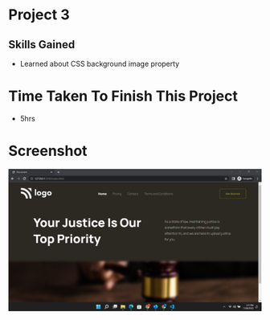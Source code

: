 # Project 3
## Skills Gained
- Learned about CSS background image property

# Time Taken To Finish This Project
- 5hrs

# Screenshot
![Project 11](./Screenshot-3.png)